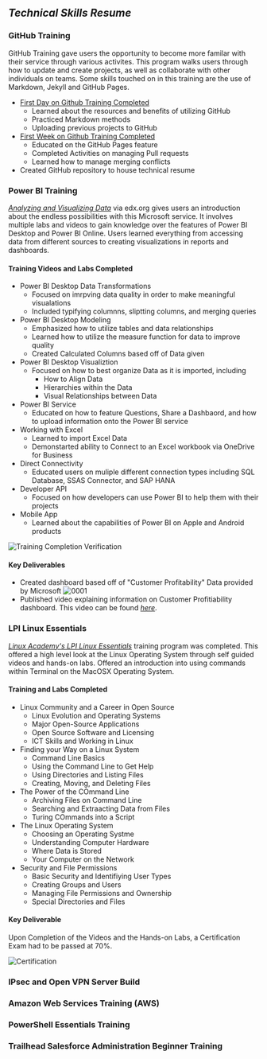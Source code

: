 ## _Technical Skills Resume_

### GitHub Training
GitHub Training gave users the opportunity to become more familar with their service through various activites. This program walks users through how to update and create projects, as well as collaborate with other individuals on teams. Some skills touched on in this training are the use of Markdown, Jekyll and GitHub Pages.

  - [First Day on Github Training Completed](https://lab.github.com/githubtraining/paths/first-day-on-github) 
     - Learned about the resources and benefits of utilizing GitHub
     - Practiced Markdown methods
     - Uploading previous projects to GitHub 
  - [First Week on Github Training Completed](https://lab.github.com/githubtraining/paths/first-week-on-github)
     - Educated on the GitHub Pages feature 
     - Completed Activities on managing Pull requests
     - Learned how to manage merging conflicts 
  - Created GitHub repository to house technical resume  


### Power BI Training 
[_Analyzing and Visualizing Data_](https://courses.edx.org/courses/course-v1:Microsoft+DAT207x+2T2019/course/) via edx.org gives users an introduction about the endless possibilities with this Microsoft service. It involves multiple labs and videos to gain knowledge over the features of Power BI Desktop and Power BI Online. Users learned everything from accessing data from different sources to creating visualizations in reports and dashboards. 

#### Training Videos and Labs Completed
  - Power BI Desktop Data Transformations
    - Focused on imrpving data quality in order to make meaningful visualations 
    - Included typifying columnns, sliptting columns, and merging queries 
  - Power BI Desktop Modeling 
    - Emphasized how to utilize tables and data relationships
    - Learned how to utilize the measure function for data to improve quality 
    - Created Calculated Columns based off of Data given
  - Power BI Desktop Visualiztion 
    - Focused on how to best organize Data as it is imported, including 
      - How to Align Data 
      - Hierarchies within the Data 
      - Visual Relationships between Data 
  - Power BI Service 
    - Educated on how to feature Questions, Share a Dashbaord, and how to upload information onto the Power BI service 
  - Working with Excel
    - Learned to import Excel Data
    - Demonstarted ability to Connect to an Excel workbook via OneDrive for Business
  - Direct Connectivity 
    - Educated users on muliple different connection types including SQL Database, SSAS Connector, and SAP HANA
  - Developer API 
    - Focused on how developers can use Power BI to help them with their projects
  - Mobile App 
    - Learned about the capabilities of Power BI on Apple and Android products 

![Training Completion Verification](https://user-images.githubusercontent.com/54654991/65929035-e87bca00-e3c5-11e9-90ec-5ceb307854f6.jpg)

 #### Key Deliverables 
 - Created dashboard based off of "Customer Profitability" Data provided by Microsoft 
 ![0001](https://user-images.githubusercontent.com/54654991/65926661-f62c5200-e3bb-11e9-8fd8-102b2bd97321.jpg)
 - Published video explaining information on Customer Profitiability dashboard. This video can be found [_here_](https://youtu.be/aT6eyjUjpxE). 
 
### LPI Linux Essentials 
[_Linux Academy's LPI Linux Essentials_](https://linuxacademy.com/cp/modules/view/id/346) training program was completed. This offered a high level look at the Linux Operating System through self guided videos and hands-on labs. Offered an introduction into using commands within Terminal on the MacOSX Operating System. 

 #### Training and Labs Completed </summary>
  - Linux Community and a Career in Open Source
     - Linux Evolution and Operating Systems
     - Major Open-Source Applications
     - Open Source Software and Licensing 
     - ICT Skills and Working in Linux
  - Finding your Way on a Linux System 
     - Command Line Basics 
     - Using the Command Line to Get Help 
     - Using Directories and Listing Files 
     - Creating, Moving, and Deleting Files 
  - The Power of the COmmand Line 
     - Archiving Files on Command Line 
     - Searching and Extraacting Data from Files 
     - Turing COmmands into a Script 
  - The Linux Operating System 
     - Choosing an Operating Systme 
     - Understanding Computer Hardware 
     - Where Data is Stored 
     - Your Computer on the Network 
  - Security and File Permissions 
     - Basic Security and Identifiying User Types 
     - Creating Groups and Users
     - Managing File Permissions and Ownership 
     - Special Directories and Files 

#### Key Deliverable 
Upon Completion of the Videos and the Hands-on Labs, a Certification Exam had to be passed at 70%.

![Certification](https://user-images.githubusercontent.com/54654991/66728605-81213980-ee0b-11e9-98bc-1de44efd9607.png)

### IPsec and Open VPN Server Build 



### Amazon Web Services Training (AWS) 



### PowerShell Essentials Training



### Trailhead Salesforce Administration Beginner Training



